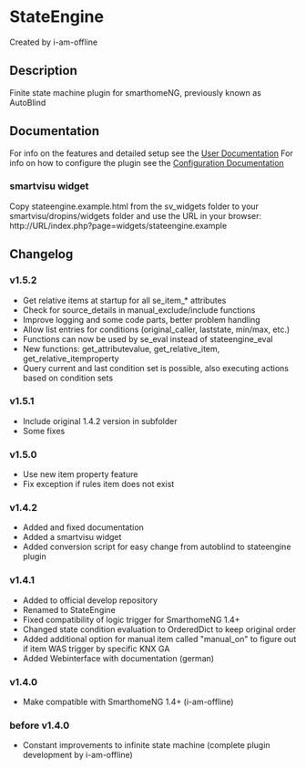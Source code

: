 # StateEngine
Created by i-am-offline

## Description
Finite state machine plugin for smarthomeNG, previously known as AutoBlind

## Documentation
For info on the features and detailed setup see the [User Documentation](https://www.smarthomeng.de/user/plugins/stateengine/user_doc.html "Manual")
For info on how to configure the plugin see the [Configuration Documentation](https://www.smarthomeng.de/plugins_doc/config/stateengine "Configuration")

### smartvisu widget
Copy stateengine.example.html from the sv_widgets folder to your smartvisu/dropins/widgets folder and use the URL in your browser:
http://URL/index.php?page=widgets/stateengine.example

## Changelog
### v1.5.2
* Get relative items at startup for all se_item_* attributes
* Check for source_details in manual_exclude/include functions
* Improve logging and some code parts, better problem handling
* Allow list entries for conditions (original_caller, laststate, min/max, etc.)
* Functions can now be used by se_eval instead of stateengine_eval
* New functions: get_attributevalue, get_relative_item, get_relative_itemproperty
* Query current and last condition set is possible, also executing actions based on condition sets

### v1.5.1
* Include original 1.4.2 version in subfolder
* Some fixes

### v1.5.0
* Use new item property feature
* Fix exception if rules item does not exist

### v1.4.2
* Added and fixed documentation
* Added a smartvisu widget
* Added conversion script for easy change from autoblind to stateengine plugin

### v1.4.1
* Added to official develop repository
* Renamed to StateEngine
* Fixed compatibility of logic trigger for SmarthomeNG 1.4+
* Changed state condition evaluation to OrderedDict to keep original order
* Added additional option for manual item called "manual_on" to figure out if item WAS trigger by specific KNX GA
* Added Webinterface with documentation (german)

### v1.4.0
* Make compatible with SmarthomeNG 1.4+ (i-am-offline)

### before v1.4.0
* Constant improvements to infinite state machine (complete plugin development by i-am-offline)
